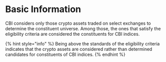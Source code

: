 # Basic Information

CBI considers only those crypto assets traded on select exchanges to determine the constituent universe. Among those, the ones that satisfy the eligibility criteria are considered the constituents for CBI indices.

{% hint style="info" %}
Being above the standards of the eligibility criteria indicates that the crypto assets are considered rather than determined candidates for constituents of CBI indices.&#x20;
{% endhint %}
